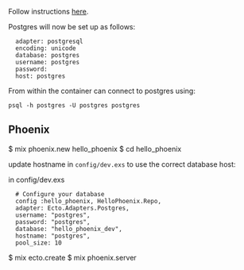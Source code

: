 Follow instructions [here](https://github.com/mikrofusion/docker-devbox-base).

Postgres will now be set up as follows:

```
  adapter: postgresql
  encoding: unicode
  database: postgres
  username: postgres
  password:
  host: postgres
```

From within the container can connect to postgres using:

```
psql -h postgres -U postgres postgres
```

## Phoenix

$ mix phoenix.new hello_phoenix
$ cd hello_phoenix

update hostname in `config/dev.exs` to use the correct database host:

in config/dev.exs
```
  # Configure your database
  config :hello_phoenix, HelloPhoenix.Repo,
  adapter: Ecto.Adapters.Postgres,
  username: "postgres",
  password: "postgres",
  database: "hello_phoenix_dev",
  hostname: "postgres",
  pool_size: 10

```

$ mix ecto.create
$ mix phoenix.server
